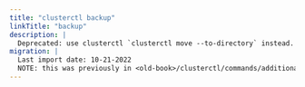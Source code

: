 ```yaml
---
title: "clusterctl backup"
linkTitle: "backup"
description: |
  Deprecated: use clusterctl `clusterctl move --to-directory` instead.
migration: |
  Last import date: 10-21-2022
  NOTE: this was previously in <old-book>/clusterctl/commands/additional-commands; we are not adding an alias because the old page alias already exists in _index.md
---
```

